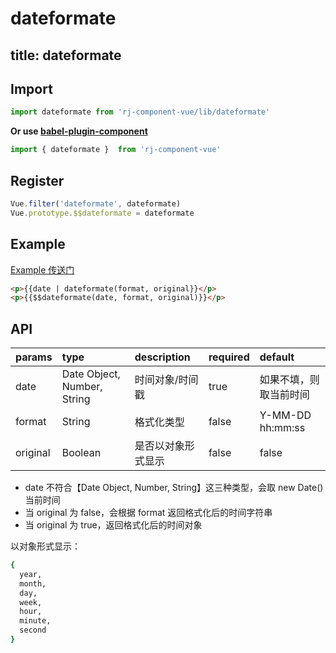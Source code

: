 # dateformate

title: dateformate
---

## Import

``` js
import dateformate from 'rj-component-vue/lib/dateformate'
```

**Or use [babel-plugin-component](https://www.npmjs.com/package/babel-plugin-component)**

``` js
import { dateformate }  from 'rj-component-vue'
```

## Register

``` js
Vue.filter('dateformate', dateformate)
Vue.prototype.$$dateformate = dateformate
```

## Example

[Example 传送门](http://zhouyu1993.github.io/rjcv/dateformate)

``` html
<p>{{date | dateformate(format, original}}</p>
<p>{{$$dateformate(date, format, original)}}</p>
```

## API

| params | type | description | required | default |
|:---|:---|:---|:---|:---|
| date | Date Object, Number, String | 时间对象/时间戳 | true | 如果不填，则取当前时间 |
| format | String | 格式化类型 | false | Y-MM-DD hh:mm:ss |
| original | Boolean | 是否以对象形式显示 | false | false |

* date 不符合【Date Object, Number, String】这三种类型，会取 new Date() 当前时间
* 当 original 为 false，会根据 format 返回格式化后的时间字符串
* 当 original 为 true，返回格式化后的时间对象

以对象形式显示：

``` bash
{
  year,
  month,
  day,
  week,
  hour,
  minute,
  second
}
```
